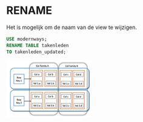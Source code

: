 # RENAME

Het is mogelijk om de naam van de view te wijzigen.

```sql
USE modernways;
RENAME TABLE takenleden
TO takenleden_updated;
```

![](../../.gitbook/assets/image%20%2852%29.png)

